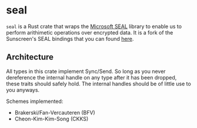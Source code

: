 # seal

`seal` is a Rust crate that wraps the [Microsoft SEAL](https://github.com/microsoft/SEAL)
library to enable us to perform arithimetic operations over encrypted data. It is a fork
of the Sunscreen's SEAL bindings that you can found [here](https://github.com/Sunscreen-tech/Sunscreen).

## Architecture

All types in this crate implement Sync/Send. So long as you never dereference the
internal handle on any type after it has been dropped, these traits
should safely hold. The internal handles should be of little use to you anyways.

Schemes implemented:

* Brakerski/Fan-Vercauteren (BFV)
* Cheon-Kim-Kim-Song (CKKS)
